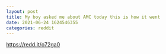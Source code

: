 ```yaml
--- 
layout: post 
title: My boy asked me about AMC today this is how it went 
date: 2021-06-24 1624546355 
categories: reddit 
--- 
```

https://redd.it/o72ga0